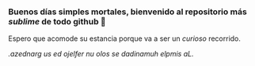 <h3> Buenos días simples mortales, bienvenido al repositorio más <i> sublime </i> de todo github 🌆 </h3>
<p> Espero que acomode su estancia porque va a ser un <i> curioso </i> recorrido. </p>


<i>  .azednarg us ed ojelfer nu olos se dadinamuh elpmis aL. </i>


<!--
**Naturalkidv1/Naturalkidv1** is a ✨ _special_ ✨ repository because its `README.md` (this file) appears on your GitHub profile.

Here are some ideas to get you started:

- 🔭 I’m currently working on ...
- 🌱 I’m currently learning ...
- 👯 I’m looking to collaborate on ...
- 🤔 I’m looking for help with ...
- 💬 Ask me about ...
- 📫 How to reach me: ...
- 😄 Pronouns: ...
- ⚡ Fun fact: ...
-->
